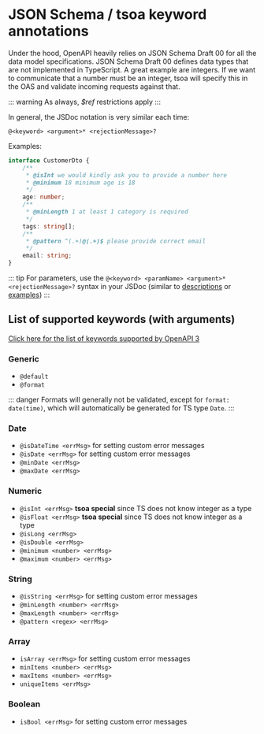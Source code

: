 # JSON Schema / tsoa keyword annotations

Under the hood, OpenAPI heavily relies on JSON Schema Draft 00 for all the data model specifications.
JSON Schema Draft 00 defines data types that are not implemented in TypeScript.
A great example are integers.
If we want to communicate that a number must be an integer,
tsoa will specify this in the OAS and validate incoming requests against that.

::: warning
As always, _\$ref_ restrictions apply
:::

In general, the JSDoc notation is very similar each time:

```
@<keyword> <argument>* <rejectionMessage>?
```

Examples:

```typescript {3,4,8,12}
interface CustomerDto {
    /**
     * @isInt we would kindly ask you to provide a number here
     * @minimum 18 minimum age is 18
     */
    age: number;
    /**
     * @minLength 1 at least 1 category is required
     */
    tags: string[];
    /**
     * @pattern ^(.+)@(.+)$ please provide correct email
     */
    email: string;
}
```

::: tip
For parameters, use the `@<keyword> <paramName> <argument>* <rejectionMessage>?` syntax in your JSDoc (similar to [descriptions](#parameter-descriptions) or [examples](#parameter-examples))
:::

## List of supported keywords (with arguments)

[Click here for the list of keywords supported by OpenAPI 3](https://github.com/OAI/OpenAPI-Specification/blob/master/versions/3.0.3.md#properties)

### Generic

- `@default`
- `@format`

::: danger
Formats will generally not be validated, except for `format: date(time)`, which will automatically be generated for TS type `Date`.
:::

### Date

- `@isDateTime <errMsg>` for setting custom error messages
- `@isDate <errMsg>` for setting custom error messages
- `@minDate <errMsg>`
- `@maxDate <errMsg>`

### Numeric

- `@isInt <errMsg>` **tsoa special** since TS does not know integer as a type
- `@isFloat <errMsg>` **tsoa special** since TS does not know integer as a type
- `@isLong <errMsg>`
- `@isDouble <errMsg>`
- `@minimum <number> <errMsg>`
- `@maximum <number> <errMsg>`

### String

- `@isString <errMsg>` for setting custom error messages
- `@minLength <number> <errMsg>`
- `@maxLength <number> <errMsg>`
- `@pattern <regex> <errMsg>`

### Array

- `isArray <errMsg>` for setting custom error messages
- `minItems <number> <errMsg>`
- `maxItems <number> <errMsg>`
- `uniqueItems <errMsg>`

### Boolean

- `isBool <errMsg>` for setting custom error messages

